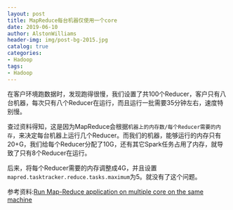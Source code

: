 ```yaml
---
layout: post
title: MapReduce每台机器仅使用一个core
date: 2019-06-10
author: AlstonWilliams
header-img: img/post-bg-2015.jpg
catalog: true
categories:
- Hadoop
tags:
- Hadoop
---
```


在客户环境跑数据时，发现跑得很慢，我们设置了共100个Reducer，客户只有八台机器，每次只有八个Reducer在运行，而且运行一批需要35分钟左右，速度特别慢。

查过资料得知，这是因为MapReduce会根据`机器上的内存数/每个Reducer需要的内存`，来决定每台机器上运行几个Reducer。而我们的机器，能够运行的内存只有20+G，我们给每个Reducer分配了10G，还有其它Spark任务占用了内存，就导致了只有8个Reducer在运行。

后来，将每个Reducer需要的内存调整成4G，并且设置`mapred.tasktracker.reduce.tasks.maximum`为5。就没有了这个问题。

参考资料:[Run Map-Reduce application on multiple core on the same machine](https://stackoverflow.com/questions/18810310/run-map-reduce-application-on-multiple-core-on-the-same-machine)
